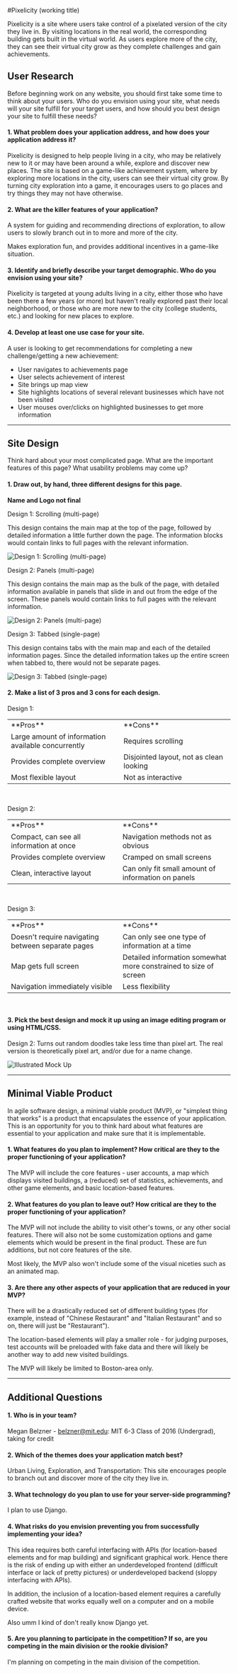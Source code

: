 #Pixelicity (working title)

Pixelicity is a site where users take control of a pixelated version of the city they live in. By visiting locations in the real world, the corresponding building gets built in the virtual world. As users explore more of the city, they can see their virtual city grow as they complete challenges and gain achievements.

## User Research

Before beginning work on any website, you should first take some time to think about your users. Who do you envision using your site, what needs will your site fulfill for your target users, and how should you best design your site to fulfill these needs?

#### 1. What problem does your application address, and how does your application address it?

Pixelicity is designed to help people living in a city, who may be relatively new to it or may have been around a while, explore and discover new places. The site is based on a game-like achievement system, where by exploring more locations in the city, users can see their virtual city grow. By turning city exploration into a game, it encourages users to go places and try things they may not have otherwise.

#### 2. What are the killer features of your application?

A system for guiding and recommending directions of exploration, to allow users to slowly branch out in to more and more of the city.

Makes exploration fun, and provides additional incentives in a game-like situation.

#### 3. Identify and briefly describe your target demographic. Who do you envision using your site?

Pixelicity is targeted at young adults living in a city, either those who have been there a few years (or more) but haven't really explored past their local neighborhood, or those who are more new to the city (college students, etc.) and looking for new places to explore.

#### 4. Develop at least one use case for your site.

A user is looking to get recommendations for completing a new challenge/getting a new achievement:

* User navigates to achievements page
* User selects achievement of interest
* Site brings up map view
* Site highlights locations of several relevant businesses which have not been visited
* User mouses over/clicks on highlighted businesses to get more information

***

## Site Design

Think hard about your most complicated page. What are the important features of this page? What usability problems may come up?

#### 1. Draw out, by hand, three different designs for this page.

**Name and Logo not final**

Design 1: Scrolling (multi-page)

This design contains the main map at the top of the page, followed by detailed information a little further down the page. The information blocks would contain links to full pages with the relevant information.

![Design 1: Scrolling (multi-page)](mockup1.png?raw=true)

Design 2: Panels (multi-page)

This design contains the main map as the bulk of the page, with detailed information available in panels that slide in and out from the edge of the screen. These panels would contain links to full pages with the relevant information.

![Design 2: Panels (multi-page)](mockup2.png?raw=true)

Design 3: Tabbed (single-page)

This design contains tabs with the main map and each of the detailed information pages. Since the detailed information takes up the entire screen when tabbed to, there would not be separate pages.

![Design 3: Tabbed (single-page)](mockup3.png?raw=true)

#### 2. Make a list of 3 pros and 3 cons for each design.

Design 1:
<table>
<tr><td width="300px">**Pros**</td><td width="300px">**Cons**</td></tr>
<tr><td width="300px">Large amount of information available concurrently</td><td width="300px">Requires scrolling</td></tr>
<tr><td width="300px">Provides complete overview</td><td width="300px">Disjointed layout, not as clean looking</td></tr>
<tr><td width="300px">Most flexible layout</td><td width="300px">Not as interactive</td></tr>
</table>
<br />

Design 2:
<table>
<tr><td width="300px">**Pros**</td><td width="300px">**Cons**</td></tr>
<tr><td width="300px">Compact, can see all information at once</td><td width="300px">Navigation methods not as obvious</td></tr>
<tr><td width="300px">Provides complete overview</td><td width="300px">Cramped on small screens</td></tr>
<tr><td width="300px">Clean, interactive layout</td><td width="300px">Can only fit small amount of information on panels</td></tr>
</table>
<br />

Design 3:
<table>
<tr><td width="300px">**Pros**</td><td width="300px">**Cons**</td></tr>
<tr><td width="300px">Doesn't require navigating between separate pages</td><td width="300px">Can only see one type of information at a time</td></tr>
<tr><td width="300px">Map gets full screen</td><td width="300px">Detailed information somewhat more constrained to size of screen</td></tr>
<tr><td width="300px">Navigation immediately visible</td><td width="300px">Less flexibility</td></tr>
</table>
<br />

#### 3. Pick the best design and mock it up using an image editing program or using HTML/CSS.

Design 2: Turns out random doodles take less time than pixel art. The real version is theoretically pixel art, and/or due for a name change.

![Illustrated Mock Up](mockup.png?raw=true)

***

## Minimal Viable Product

In agile software design, a minimal viable product (MVP), or "simplest thing that works" is a product that encapsulates the essence of your application. This is an opportunity for you to think hard about what features are essential to your application and make sure that it is implementable.

#### 1. What features do you plan to implement? How critical are they to the proper functioning of your application?

The MVP will include the core features - user accounts, a map which displays visited buildings, a (reduced) set of statistics, achievements, and other game elements, and basic location-based features.

#### 2. What features do you plan to leave out? How critical are they to the proper functioning of your application?

The MVP will not include the ability to visit other's towns, or any other social features. There will also not be some customization options and game elements which would be present in the final product. These are fun additions, but not core features of the site.

Most likely, the MVP also won't include some of the visual niceties such as an animated map.

#### 3. Are there any other aspects of your application that are reduced in your MVP?

There will be a drastically reduced set of different building types (for example, instead of "Chinese Restaurant" and "Italian Restaurant" and so on, there will just be "Restaurant").

The location-based elements will play a smaller role - for judging purposes, test accounts will be preloaded with fake data and there will likely be another way to add new visited buildings.

The MVP will likely be limited to Boston-area only.

***

## Additional Questions

#### 1. Who is in your team?

Megan Belzner - belzner@mit.edu: MIT 6-3 Class of 2016 (Undergrad), taking for credit

#### 2. Which of the themes does your application match best?

Urban Living, Exploration, and Transportation: This site encourages people to branch out and discover more of the city they live in.

#### 3. What technology do you plan to use for your server-side programming?

I plan to use Django.

#### 4. What risks do you envision preventing you from successfully implementing your idea?

This idea requires both careful interfacing with APIs (for location-based elements and for map building) and significant graphical work. Hence there is the risk of ending up with either an underdeveloped frontend (difficult interface or lack of pretty pictures) or underdeveloped backend (sloppy interfacing with APIs).

In addition, the inclusion of a location-based element requires a carefully crafted website that works equally well on a computer and on a mobile device.

Also umm I kind of don't really know Django yet.

#### 5. Are you planning to participate in the competition? If so, are you competing in the main division or the rookie division?

I'm planning on competing in the main division of the competition.